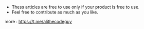 - Thess articles are free to use only if your product is free to use.
- Feel free to contribute as much as you like.

more :
https://t.me/alithecodeguy

